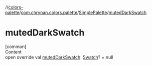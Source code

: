 //[colors-palette](../../../index.md)/[com.chrynan.colors.palette](../index.md)/[SimplePalette](index.md)/[mutedDarkSwatch](muted-dark-swatch.md)



# mutedDarkSwatch  
[common]  
Content  
open override val [mutedDarkSwatch](muted-dark-swatch.md): [Swatch](../-swatch/index.md)? = null  



